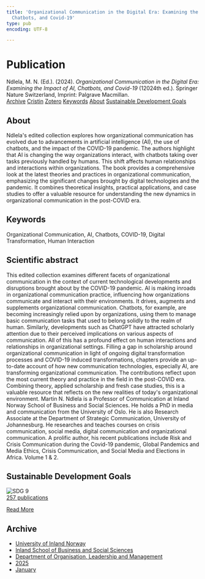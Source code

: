 ```yaml
---
title: 'Organizational Communication in the Digital Era: Examining the Impact of AI,
  Chatbots, and Covid-19'
type: pub
encoding: UTF-8

---
```

<h1>Publication</h1>
<article id="csl-bib-container-VKBD27RG" class="csl-bib-container">
  <div class="csl-bib-body"> <div class="csl-entry">Ndlela, M. N. (Ed.). (2024). <i>Organizational Communication in the Digital Era: Examining the Impact of AI, Chatbots, and Covid-19</i> (12024th ed.). Springer Nature Switzerland, Imprint: Palgrave Macmillan.</div> </div>
  <div class="csl-bib-buttons">
    <a href="#taxonomy-article-VKBD27RG" alt="archive" class="csl-bib-button">Archive</a>
    <a href="https://app.cristin.no/results/show.jsf?id=2346028" alt="Cristin" class="csl-bib-button">Cristin</a>
    <a href="http://zotero.org/groups/5881554/items/VKBD27RG" alt="Zotero" class="csl-bib-button">Zotero</a>
    <a href="#keywords-article-VKBD27RG" alt="keywords" class="csl-bib-button">Keywords</a>
    <a href="#about-article-VKBD27RG" alt="about_pub" class="csl-bib-button">About</a>
    <a href="#sdg-article-VKBD27RG" alt="sdg" class="csl-bib-button">Sustainable Development Goals</a>
  </div>
  <div id="csl-bib-meta-container-VKBD27RG"></div>
</article>
<div id="csl-bib-meta-VKBD27RG" class="csl-bib-meta">
  <article id="about-article-VKBD27RG" class="about_pub-article">
    <h1>About</h1>
    Ndlela's edited collection explores how organizational communication has evolved due to advancements in artificial intelligence (AI), the use of chatbots, and the impact of the COVID-19 pandemic. The authors highlight that AI is changing the way organizations interact, with chatbots taking over tasks previously handled by humans. This shift affects human relationships and interactions within organizations. The book provides a comprehensive look at the latest theories and practices in organizational communication, emphasizing the significant changes brought by digital technologies and the pandemic. It combines theoretical insights, practical applications, and case studies to offer a valuable resource for understanding the new dynamics in organizational communication in the post-COVID era.
  </article>
  <article id="keywords-article-VKBD27RG" class="keywords-article">
    <h1>Keywords</h1>
    Organizational Communication, AI, Chatbots, COVID-19, Digital Transformation, Human Interaction
  </article>
  <article id="abstract-article-VKBD27RG" class="abstract-article">
    <h1>Scientific abstract</h1>
    This edited collection examines different facets of organizational communication in the context of current technological developments and disruptions brought about by the COVID-19 pandemic. AI is making inroads in organizational communication practice, influencing how organizations communicate and interact with their environments. It drives, augments and supplements organizational communication. Chatbots, for example, are becoming increasingly relied upon by organizations, using them to manage basic communication tasks that used to belong solidly to the realm of human. Similarly, developments such as ChatGPT have attracted scholarly attention due to their perceived implications on various aspects of communication. All of this has a profound effect on human interactions and relationships in organizational settings. Filling a gap in scholarship around organizational communication in light of ongoing digital transformation processes and COVID-19 induced transformations, chapters provide an up-to-date account of how new communication technologies, especially AI, are transforming organizational communication. The contributions reflect upon the most current theory and practice in the field in the post-COVID era. Combining theory, applied scholarship and fresh case studies, this is a valuable resource that reflects on the new realities of today's organizational environment. Martin N. Ndlela is a Professor of Communication at Inland Norway School of Business and Social Sciences. He holds a PhD in media and communication from the University of Oslo. He is also Research Associate at the Department of Strategic Communication, University of Johannesburg. He researches and teaches courses on crisis communication, social media, digital communication and organizational communication. A prolific author, his recent publications include Risk and Crisis Communication during the Covid-19 pandemic, Global Pandemics and Media Ethics, Crisis Communication, and Social Media and Elections in Africa. Volume 1 & 2.
  </article>
  <article id="sdg-article-VKBD27RG" class="sdg-article">
    <h1>Sustainable Development Goals</h1>
    <div class="sdg-container"><div id="sdg9" class="sdg">
        <img src="{{< params subfolder >}}images/sdg/sdg09_en.png" class="image" alt="SDG 9">
        <div class="sdg-overlay">
          <a href="/en/archive/?key=?sdg=9#archive" class="sdg-publication-count"><span>257</span> publications</a>
          <p><a href="https://sdgs.un.org/goals/goal9" class="sdg-read-more">Read More</a></p>
        </div>
      </div></div>
  </article>
  <article id="taxonomy-article-VKBD27RG" class="taxonomy-article">
    <h1>Archive</h1>
    <ul>
      <li>
        <a href="/en/archive/?key=3DCRN523">University of Inland Norway</a>
      </li>
      <li>
        <a href="/en/archive/?key=DU8Q9LN9">Inland School of Business and Social Sciences</a>
      </li>
      <li>
        <a href="/en/archive/?key=4LUWR3ZM">Department of Organisation, Leadership and Management</a>
      </li>
      <li>
        <a href="/en/archive/?key=UY24A2N9">2025</a>
      </li>
      <li>
        <a href="/en/archive/?key=IZKXJSS6">January</a>
      </li>
    </ul>
  </article>
</div>
